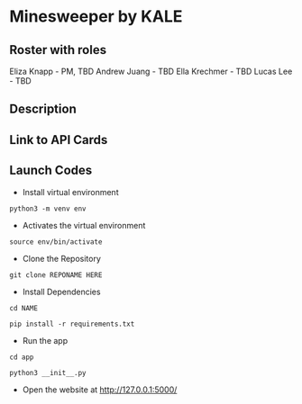 # Minesweeper by KALE

## Roster with roles 
Eliza Knapp -  PM, TBD 
Andrew Juang -  TBD
Ella Krechmer -  TBD
Lucas Lee -  TBD

## Description 

## Link to API Cards


## Launch Codes 
- Install virtual environment <br>
```
python3 -m venv env
```
- Activates the virtual environment
```
source env/bin/activate
```

- Clone the Repository <br>
```
git clone REPONAME HERE
``` 

- Install Dependencies <br>
```
cd NAME
```
```
pip install -r requirements.txt
```
- Run the app
```
cd app
```
```
python3 __init__.py
```

- Open the website at http://127.0.0.1:5000/
